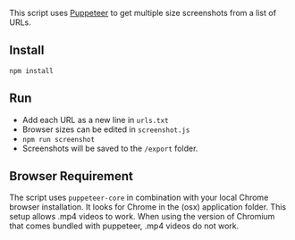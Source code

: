 This script uses [Puppeteer](https://pptr.dev/) to get multiple size screenshots from a list of URLs.

## Install
`npm install`

## Run
- Add each URL as a new line in `urls.txt`
- Browser sizes can be edited in `screenshot.js`
- `npm run screenshot`
- Screenshots will be saved to the `/export` folder.

## Browser Requirement
The script uses `puppeteer-core` in combination with your local Chrome browser installation. It looks for Chrome in the (osx) application folder. This setup allows .mp4 videos to work. When using the version of Chromium that comes bundled with puppeteer, .mp4 videos do not work.
